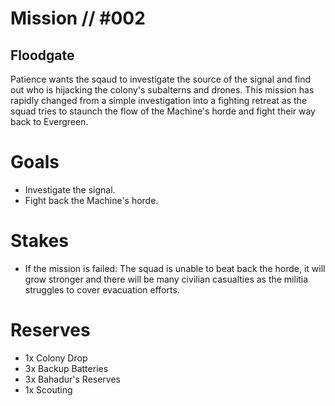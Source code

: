 # Mission // #002
## Floodgate

Patience wants the sqaud to investigate the source of the signal and find out who is hijacking the colony's subalterns and drones. This mission has rapidly changed from a simple investigation into a fighting retreat as the squad tries to staunch the flow of the Machine's horde and fight their way back to Evergreen.

# Goals
- Investigate the signal.
- Fight back the Machine's horde.

# Stakes
- If the mission is failed: The squad is unable to beat back the horde, it will grow stronger and there will be many civilian casualties as the militia struggles to cover evacuation efforts.

# Reserves
- 1x Colony Drop
- 3x Backup Batteries
- 3x Bahadur's Reserves
- 1x Scouting
